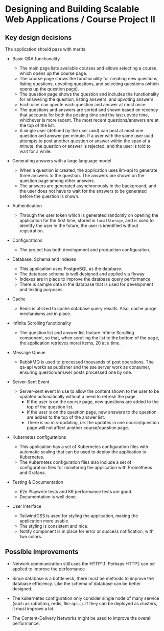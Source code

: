 # Designing and Building Scalable Web Applications / Course Project II



## Key design decisions
The application should pass with merits:
- Basic Q&A functionality
  - The main page lists available courses and allows selecting a course, which opens up the course page.
  - The course page shows the functionality for creating new questions, listing questions, upvoting questions, and selecting questions (which opens up the question page).
  - The question page shows the question and includes the functionality for answering the question, listing answers, and upvoting answers.
  - Each user can upvote each question and answer at most once.
  - The questions and answers are sorted and shown based on recency that accounts for both the posting time and the last upvote time, whichever is more recent. The most recent questions/answers are at the top of the list.
  - A single user (defined by the user uuid) can post at most one question and answer per minute. If a user with the same user uuid attempts to post another question or answer within the span of a minute, the question or answer is rejected, and the user is told to wait for a while.

- Generating answers with a large language model
  - When a question is created, the application uses llm-api to generate three answers to the question. The answers are shown on the question page among other answers.
  - The answers are generated asynchronously in the background, and the user does not have to wait for the answers to be generated before the question is shown. 
- Authentication
  - Through the user token which is generated randomly on opening the application for the first time, stored in `localStorage`, and is used to identify the user in the future, the user is identified without registration.
- Configurations
  - The project has both development and production configuration. 
- Database, Schema and Indexes
  - This application uses PostgreSQL as the database.
  - The database schema is well designed and applied via flyway
  - Indexes are in place to improve the database query performance
  - There is sample data in the database that is used for development and testing purposes.
- Cache
  - Redis is utilized to cache database query results. Also, cache purge mechanisms are in place.
- Infinite Scrolling functionality
  - The question list and answer list feature Infinite Scrolling component, so that, when scrolling the list to the bottom of the page, the application retrieves morei items, 20 at a time.

- Message Queue
  - RabbitMQ is used to processed thousands of post operations. The qa-api works as publisher and the sse server work as consumer, ensuring question/answer posts processed one by one.

- Server-Sent Event 
  - Server-sent event in use to allow the content shown to the user to be updated automatically without a need to refresh the page.
    - If the user is on the course page, new questions are added to the top of the question list.
    - If the user is on the question page, new answers to the question are added to the top of the answer list.
    - There is no mis-updating, i.e. the updates in one course/question page will not affect another course/question page.
- Kubernetes configurations
  - This application has a set of Kubernetes configuration files with automatic scaling that can be used to deploy the application to Kubernetes.
  - The Kubernetes configuration files also include a set of configuration files for monitoring the application with Prometheus and Grafana. 
- Testing & Documentation
  - E2e Playwrite tests and K6 performance tests are good. 
  - Documentation is well done.
- User Interface
  - TailwindCSS is used for styling the application, making the application more usable. 
  - The styling is consistent and nice.
  - Notify component is in place for error or success notification, with two colors.



## Possible improvements
- Network communication still uses the HTTP1.1. Perhaps HTTP2 can be applied to improve the performance

- Since database is a bottleneck, there must be methods to improve the database efficiency. Like the schema of database can be better designed.
- The kubernetes configuration only consider single node of many service (such as rabbitmq, redis, llm-api...). If they can be deployed as clusters, it must improve a lot.
- The Content-Delivery Networks might be used to improve the overall performance.